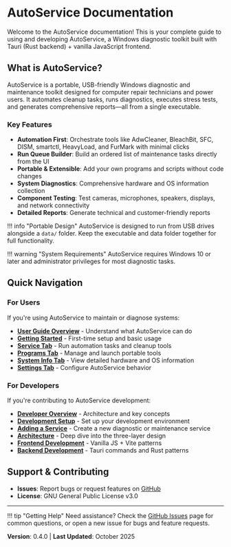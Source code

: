 # AutoService Documentation

Welcome to the AutoService documentation! This is your complete guide to using and developing AutoService, a Windows diagnostic toolkit built with Tauri (Rust backend) + vanilla JavaScript frontend.

## What is AutoService?

AutoService is a portable, USB-friendly Windows diagnostic and maintenance toolkit designed for computer repair technicians and power users. It automates cleanup tasks, runs diagnostics, executes stress tests, and generates comprehensive reports—all from a single executable.

### Key Features

- **Automation First**: Orchestrate tools like AdwCleaner, BleachBit, SFC, DISM, smartctl, HeavyLoad, and FurMark with minimal clicks
- **Run Queue Builder**: Build an ordered list of maintenance tasks directly from the UI
- **Portable & Extensible**: Add your own programs and scripts without code changes
- **System Diagnostics**: Comprehensive hardware and OS information collection
- **Component Testing**: Test cameras, microphones, speakers, displays, and network connectivity
- **Detailed Reports**: Generate technical and customer-friendly reports

!!! info "Portable Design"
AutoService is designed to run from USB drives alongside a `data/` folder. Keep the executable and data folder together for full functionality.

!!! warning "System Requirements"
AutoService requires Windows 10 or later and administrator privileges for most diagnostic tasks.

## Quick Navigation

### For Users

If you're using AutoService to maintain or diagnose systems:

- **[User Guide Overview](user-guide/overview.md)** - Understand what AutoService can do
- **[Getting Started](user-guide/getting-started.md)** - First-time setup and basic usage
- **[Service Tab](user-guide/service-tab.md)** - Run automation tasks and cleanup tools
- **[Programs Tab](user-guide/programs-tab.md)** - Manage and launch portable tools
- **[System Info Tab](user-guide/system-info-tab.md)** - View detailed hardware and OS information
- **[Settings Tab](user-guide/settings-tab.md)** - Configure AutoService behavior

### For Developers

If you're contributing to AutoService development:

- **[Developer Overview](developer-guide/overview.md)** - Architecture and key concepts
- **[Development Setup](developer-guide/dev-setup.md)** - Set up your development environment
- **[Adding a Service](developer-guide/adding-service.md)** - Create a new diagnostic or maintenance service
- **[Architecture](developer-guide/architecture.md)** - Deep dive into the three-layer design
- **[Frontend Development](developer-guide/frontend-dev.md)** - Vanilla JS + Vite patterns
- **[Backend Development](developer-guide/backend-dev.md)** - Tauri commands and Rust patterns

## Support & Contributing

- **Issues**: Report bugs or request features on [GitHub](https://github.com/SonnyTaylor/AutoService/issues)
- **License**: GNU General Public License v3.0

---

!!! tip "Getting Help"
Need assistance? Check the [GitHub Issues](https://github.com/SonnyTaylor/AutoService/issues) page for common questions, or open a new issue for bugs and feature requests.

**Version**: 0.4.0 | **Last Updated**: October 2025
